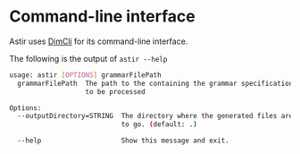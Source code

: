 # Command-line interface

Astir uses [DimCli](https://github.com/gknowles/dimcli) for its command-line interface.

The following is the output of `astir --help`

```bash
usage: astir [OPTIONS] grammarFilePath
  grammarFilePath  The path to the containing the grammar specification that is
                   to be processed

Options:
  --outputDirectory=STRING  The directory where the generated files are meant
                            to go. (default: .)

  --help                    Show this message and exit.
```